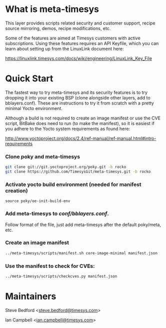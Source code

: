 What is meta-timesys
====================

This layer provides scripts related security and customer support, recipe source mirroring, demos, recipe modifications, etc.

Some of the features are aimed at Timesys customers with active subscriptions.  Using these features requires an API Keyfile, which you can learn about setting up from the LinuxLink document here:

https://linuxlink.timesys.com/docs/wiki/engineering/LinuxLink_Key_File


Quick Start
===========

The fastest way to try meta-timesys and its security features is to try dropping it into your existing BSP (clone alongside other layers, add to bblayers.conf). These are instructions to try it from scratch with a pretty minimal Yocto environment.

Although a build is not required to create an image manifest or use the CVE script, BitBake does need to run (to make the manifest), so it is easiest if you adhere to the Yocto system requirements as found here:

http://www.yoctoproject.org/docs/2.4/ref-manual/ref-manual.html#intro-requirements

### Clone poky and meta-timesys

```sh
git clone git://git.yoctoproject.org/poky.git -b rocko
git clone https://github.com/TimesysGit/meta-timesys.git -b rocko
```

### Activate yocto build environment (needed for manifest creation)

```
source poky/oe-init-build-env
```

### Add meta-timesys to _conf/bblayers.conf_.

Follow format of the file, just add meta-timesys after the default poky/meta, etc.

### Create an image manifest

```sh
../meta-timesys/scripts/manifest.sh core-image-minimal manifest.json
```

### Use the manifest to check for CVEs:

```sh
../meta-timesys/scripts/checkcves.py manifest.json
```

Maintainers
===========

Steve Bedford \<steve.bedford@timesys.com\>

Ian Campbell \<ian.campbell@timesys.com\>
